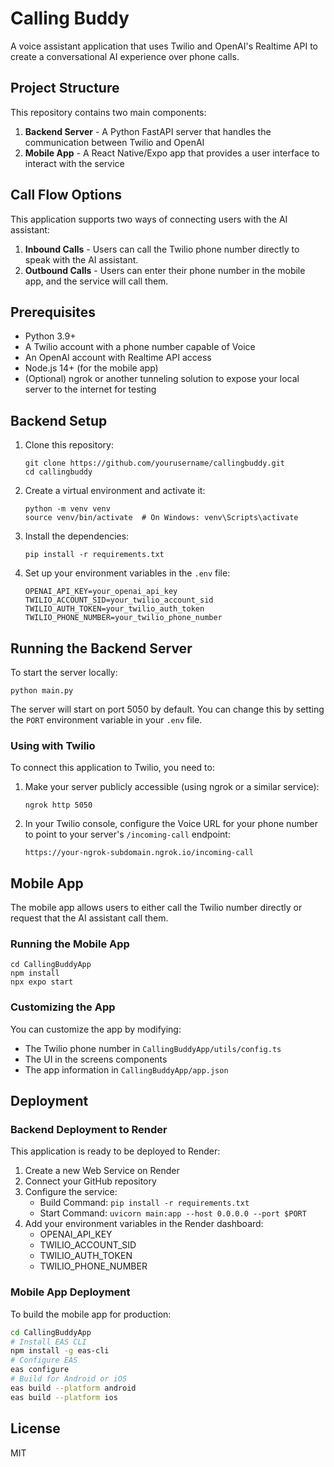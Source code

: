 # Calling Buddy

A voice assistant application that uses Twilio and OpenAI's Realtime API to create a conversational AI experience over phone calls.

## Project Structure

This repository contains two main components:
1. **Backend Server** - A Python FastAPI server that handles the communication between Twilio and OpenAI
2. **Mobile App** - A React Native/Expo app that provides a user interface to interact with the service

## Call Flow Options

This application supports two ways of connecting users with the AI assistant:

1. **Inbound Calls** - Users can call the Twilio phone number directly to speak with the AI assistant.
2. **Outbound Calls** - Users can enter their phone number in the mobile app, and the service will call them.

## Prerequisites

- Python 3.9+
- A Twilio account with a phone number capable of Voice
- An OpenAI account with Realtime API access
- Node.js 14+ (for the mobile app)
- (Optional) ngrok or another tunneling solution to expose your local server to the internet for testing

## Backend Setup

1. Clone this repository:
   ```
   git clone https://github.com/yourusername/callingbuddy.git
   cd callingbuddy
   ```

2. Create a virtual environment and activate it:
   ```
   python -m venv venv
   source venv/bin/activate  # On Windows: venv\Scripts\activate
   ```

3. Install the dependencies:
   ```
   pip install -r requirements.txt
   ```

4. Set up your environment variables in the `.env` file:
   ```
   OPENAI_API_KEY=your_openai_api_key
   TWILIO_ACCOUNT_SID=your_twilio_account_sid
   TWILIO_AUTH_TOKEN=your_twilio_auth_token
   TWILIO_PHONE_NUMBER=your_twilio_phone_number
   ```

## Running the Backend Server

To start the server locally:

```
python main.py
```

The server will start on port 5050 by default. You can change this by setting the `PORT` environment variable in your `.env` file.

### Using with Twilio

To connect this application to Twilio, you need to:

1. Make your server publicly accessible (using ngrok or a similar service):
   ```
   ngrok http 5050
   ```

2. In your Twilio console, configure the Voice URL for your phone number to point to your server's `/incoming-call` endpoint:
   ```
   https://your-ngrok-subdomain.ngrok.io/incoming-call
   ```

## Mobile App

The mobile app allows users to either call the Twilio number directly or request that the AI assistant call them.

### Running the Mobile App

```
cd CallingBuddyApp
npm install
npx expo start
```

### Customizing the App

You can customize the app by modifying:
- The Twilio phone number in `CallingBuddyApp/utils/config.ts`
- The UI in the screens components
- The app information in `CallingBuddyApp/app.json`

## Deployment

### Backend Deployment to Render

This application is ready to be deployed to Render:

1. Create a new Web Service on Render
2. Connect your GitHub repository
3. Configure the service:
   - Build Command: `pip install -r requirements.txt`
   - Start Command: `uvicorn main:app --host 0.0.0.0 --port $PORT`
4. Add your environment variables in the Render dashboard:
   - OPENAI_API_KEY
   - TWILIO_ACCOUNT_SID
   - TWILIO_AUTH_TOKEN
   - TWILIO_PHONE_NUMBER

### Mobile App Deployment

To build the mobile app for production:

```bash
cd CallingBuddyApp
# Install EAS CLI
npm install -g eas-cli
# Configure EAS
eas configure
# Build for Android or iOS
eas build --platform android
eas build --platform ios
```

## License

MIT 